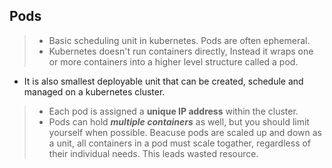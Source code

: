 ## Pods
> * Basic scheduling unit in kubernetes. Pods are often ephemeral.
> * Kubernetes doesn't run containers directly, Instead it wraps one or more containers into a higher level structure called a pod.
  * It is also smallest deployable unit that can be created, schedule and managed on a kubernetes cluster.
> * Each pod is assigned a **unique IP address** within the cluster.
> * Pods can hold ***multiple containers*** as well, but you should limit yourself when possible. Beacuse pods are scaled up and down as a unit, all containers in a pod must scale togather, regardless of their individual needs. This leads wasted resource.
